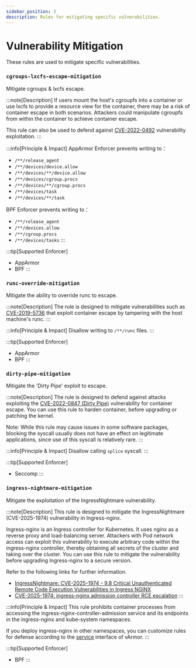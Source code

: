 ```yaml
---
sidebar_position: 3
description: Rules for mitigating specific vulnerabilities.
---
```


# Vulnerability Mitigation
These rules are used to mitigate specific vulnerabilities.

### `cgroups-lxcfs-escape-mitigation`

Mitigate cgroups & lxcfs escape.

:::note[Description]
If users mount the host's cgroupfs into a container or use lxcfs to provide a resource view for the container, there may be a risk of container escape in both scenarios. Attackers could manipulate cgroupfs from within the container to achieve container escape.

This rule can also be used to defend against [CVE-2022-0492](https://unit42.paloaltonetworks.com/cve-2022-0492-cgroups/) vulnerability exploitation.
:::

:::info[Principle & Impact]
AppArmor Enforcer prevents writing to：
* `/**/release_agent`
* `/**/devices/device.allow`
* `/**/devices/**/device.allow`
* `/**/devices/cgroup.procs`
* `/**/devices/**/cgroup.procs`
* `/**/devices/task`
* `/**/devices/**/task`

BPF Enforcer prevents writing to：
* `/**/release_agent`
* `/**/devices.allow`
* `/**/cgroup.procs`
* `/**/devices/tasks`
:::

:::tip[Supported Enforcer]
* AppArmor
* BPF
:::

### `runc-override-mitigation`

Mitigate the ability to override runc to escape.

:::note[Description]
The rule is designed to mitigate vulnerabilities such as [CVE-2019-5736](https://github.com/advisories/GHSA-gxmr-w5mj-v8hh) that exploit container escape by tampering with the host machine's runc.
:::

:::info[Principle & Impact]
Disallow writing to `/**/runc` files.
:::

:::tip[Supported Enforcer]
* AppArmor
* BPF
:::

### `dirty-pipe-mitigation`

Mitigate the 'Dirty Pipe' exploit to escape.

:::note[Description]
The rule is designed to defend against attacks exploiting the [CVE-2022-0847 (Dirty Pipe)](https://dirtypipe.cm4all.com/) vulnerability for container escape. You can use this rule to harden container, before upgrading or patching the kernel.

Note: While this rule may cause issues in some software packages, blocking the syscall usually does not have an effect on legitimate applications, since use of this syscall is relatively rare.
:::

:::info[Principle & Impact]
Disallow calling `splice` syscall.
:::

:::tip[Supported Enforcer]
* Seccomp
:::

### `ingress-nightmare-mitigation`

Mitigate the exploitation of the IngressNightmare vulnerability.

:::note[Description]
This rule is designed to mitigate the IngressNightmare (CVE-2025-1974) vulnerability in Ingress-nginx.

Ingress-nginx is an Ingress controller for Kubernetes. It uses nginx as a reverse proxy and load-balancing server. Attackers with Pod network access can exploit this vulnerability to execute arbitrary code within the ingress-nginx controller, thereby obtaining all secrets of the cluster and taking over the cluster. You can use this rule to mitigate the vulnerability before upgrading Ingress-nginx to a secure version.

Refer to the following links for further information.
* [IngressNightmare: CVE-2025-1974 - 9.8 Critical Unauthenticated Remote Code Execution Vulnerabilities in Ingress NGINX](https://www.wiz.io/blog/ingress-nginx-kubernetes-vulnerabilities)
* [CVE-2025-1974: ingress-nginx admission controller RCE escalation](https://github.com/kubernetes/kubernetes/issues/131009)
:::

:::info[Principle & Impact]
This rule prohibits container processes from accessing the ingress-nginx-controller-admission service and its endpoints in the ingress-nginx and kube-system namespaces. 

If you deploy ingress-nginx in other namespaces, you can customize rules for defense according to the [service](../../../getting_started/interface_specification.md#service) interface of vArmor.
:::

:::tip[Supported Enforcer]
* BPF
:::
